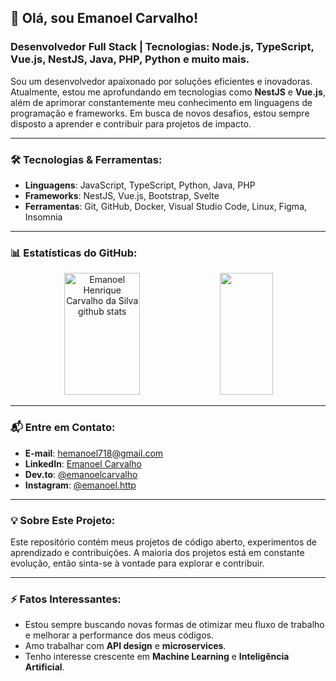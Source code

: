 ## 👋 Olá, sou Emanoel Carvalho!

### Desenvolvedor Full Stack | Tecnologias: Node.js, TypeScript, Vue.js, NestJS, Java, PHP, Python e muito mais.

Sou um desenvolvedor apaixonado por soluções eficientes e inovadoras. Atualmente, estou me aprofundando em tecnologias como **NestJS** e **Vue.js**, além de aprimorar constantemente meu conhecimento em linguagens de programação e frameworks. Em busca de novos desafios, estou sempre disposto a aprender e contribuir para projetos de impacto.

---

### 🛠️ **Tecnologias & Ferramentas**:

- **Linguagens**: JavaScript, TypeScript, Python, Java, PHP
- **Frameworks**: NestJS, Vue.js, Bootstrap, Svelte
- **Ferramentas**: Git, GitHub, Docker, Visual Studio Code, Linux, Figma, Insomnia

---

### 📊 **Estatísticas do GitHub**:

<div align="center">  
  <img width="49%" height="195px" src="https://github-readme-stats.vercel.app/api?username=emanoelCarvalho&show_icons=true&count_private=true&hide_border=true&title_color=00bfbf&icon_color=00bfbf&text_color=c9d1d9&bg_color=0d1117" alt="Emanoel Henrique Carvalho da Silva github stats" /> 
  <img width="41%" height="195px" src="https://github-readme-stats.vercel.app/api/top-langs/?username=emanoelCarvalho&layout=compact&hide_border=true&title_color=00bfbf&text_color=00bfbf&bg_color=0d1117" />
</div>

---

### 📬 **Entre em Contato**:

- **E-mail**: [hemanoel718@gmail.com](mailto:hemanoel718@gmail.com)
- **LinkedIn**: [Emanoel Carvalho](https://www.linkedin.com/in/emanoelCarvalho/)
- **Dev.to**: [@emanoelcarvalho](https://dev.to/emanoelcarvalho)
- **Instagram**: [@emanoel.http](https://www.instagram.com/emanoel.http)

---

### 💡 **Sobre Este Projeto**:

Este repositório contém meus projetos de código aberto, experimentos de aprendizado e contribuições. A maioria dos projetos está em constante evolução, então sinta-se à vontade para explorar e contribuir.

---

### ⚡ **Fatos Interessantes**:

- Estou sempre buscando novas formas de otimizar meu fluxo de trabalho e melhorar a performance dos meus códigos.
- Amo trabalhar com **API design** e  **microservices**.
- Tenho interesse crescente em **Machine Learning** e **Inteligência Artificial**.
